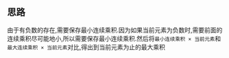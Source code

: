 ## 思路

由于有负数的存在,需要保存最小连续乘积.因为如果当前元素为负数时,需要前面的连续乘积尽可能地小,所以需要保存最小连续乘积.然后将`最小连续乘积 × 当前元素`和`最大连续乘积 × 当前元素`对比,得出到当前元素为止的最大乘积
